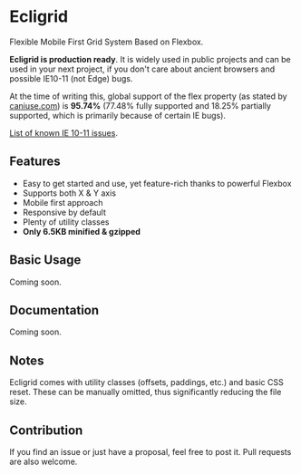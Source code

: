 # Ecligrid
Flexible Mobile First Grid System Based on Flexbox.

**Ecligrid is production ready**. It is widely used in public projects and can be used in your next project, if you don't care about ancient browsers and possible IE10-11 (not Edge) bugs.

At the time of writing this, global support of the flex property (as stated by [caniuse.com](http://caniuse.com/#search=flex)) is **95.74%** (77.48% fully supported and 18.25% partially supported, which is primarily because of certain IE bugs).

[List of known IE 10-11 issues](http://caniuse.com/#search=flex).

## Features
- Easy to get started and use, yet feature-rich thanks to powerful Flexbox
- Supports both X & Y axis
- Mobile first approach
- Responsive by default
- Plenty of utility classes
- **Only 6.5KB minified & gzipped**

## Basic Usage
Coming soon.

## Documentation
Coming soon.

## Notes
Ecligrid comes with utility classes (offsets, paddings, etc.) and basic CSS reset.
These can be manually omitted, thus significantly reducing the file size.

## Contribution
If you find an issue or just have a proposal, feel free to post it. Pull requests are also welcome.
